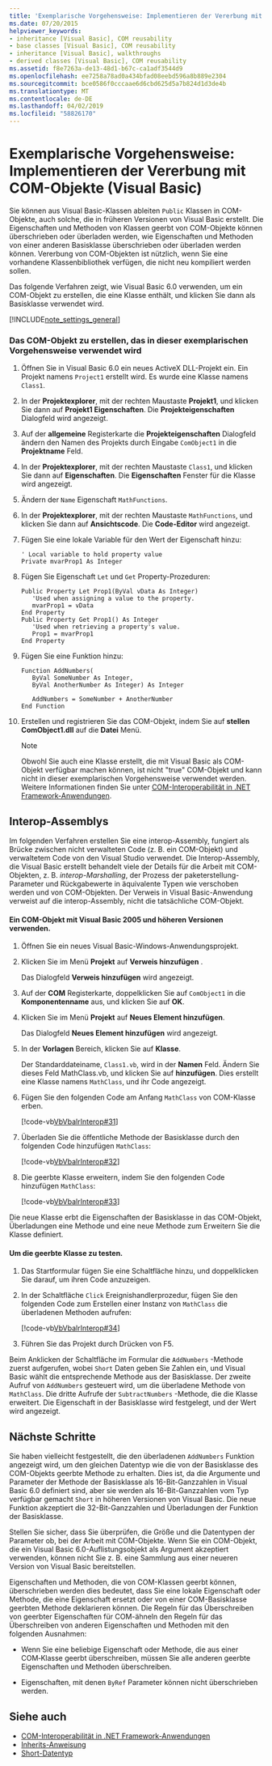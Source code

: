 ```yaml
---
title: 'Exemplarische Vorgehensweise: Implementieren der Vererbung mit COM-Objekte (Visual Basic)'
ms.date: 07/20/2015
helpviewer_keywords:
- inheritance [Visual Basic], COM reusability
- base classes [Visual Basic], COM reusability
- inheritance [Visual Basic], walkthroughs
- derived classes [Visual Basic], COM reusability
ms.assetid: f8e7263a-de13-48d1-b67c-ca1adf3544d9
ms.openlocfilehash: ee7258a78ad0a434bfad08eebd596a8b889e2304
ms.sourcegitcommit: bce0586f0cccaae6d6cbd625d5a7b824d1d3de4b
ms.translationtype: MT
ms.contentlocale: de-DE
ms.lasthandoff: 04/02/2019
ms.locfileid: "58826170"
---
```

# <a name="walkthrough-implementing-inheritance-with-com-objects-visual-basic"></a>Exemplarische Vorgehensweise: Implementieren der Vererbung mit COM-Objekte (Visual Basic)
Sie können aus Visual Basic-Klassen ableiten `Public` Klassen in COM-Objekte, auch solche, die in früheren Versionen von Visual Basic erstellt. Die Eigenschaften und Methoden von Klassen geerbt von COM-Objekte können überschrieben oder überladen werden, wie Eigenschaften und Methoden von einer anderen Basisklasse überschrieben oder überladen werden können. Vererbung von COM-Objekten ist nützlich, wenn Sie eine vorhandene Klassenbibliothek verfügen, die nicht neu kompiliert werden sollen.  
  
 Das folgende Verfahren zeigt, wie Visual Basic 6.0 verwenden, um ein COM-Objekt zu erstellen, die eine Klasse enthält, und klicken Sie dann als Basisklasse verwendet wird.  
  
[!INCLUDE[note_settings_general](~/includes/note-settings-general-md.md)]  
  
### <a name="to-build-the-com-object-that-is-used-in-this-walkthrough"></a>Das COM-Objekt zu erstellen, das in dieser exemplarischen Vorgehensweise verwendet wird  
  
1.  Öffnen Sie in Visual Basic 6.0 ein neues ActiveX DLL-Projekt ein. Ein Projekt namens `Project1` erstellt wird. Es wurde eine Klasse namens `Class1`.  
  
2.  In der **Projektexplorer**, mit der rechten Maustaste **Projekt1**, und klicken Sie dann auf **Projekt1 Eigenschaften**. Die **Projekteigenschaften** Dialogfeld wird angezeigt.  
  
3.  Auf der **allgemeine** Registerkarte die **Projekteigenschaften** Dialogfeld ändern den Namen des Projekts durch Eingabe `ComObject1` in die **Projektname** Feld.  
  
4.  In der **Projektexplorer**, mit der rechten Maustaste `Class1`, und klicken Sie dann auf **Eigenschaften**. Die **Eigenschaften** Fenster für die Klasse wird angezeigt.  
  
5.  Ändern der `Name` Eigenschaft `MathFunctions`.  
  
6.  In der **Projektexplorer**, mit der rechten Maustaste `MathFunctions`, und klicken Sie dann auf **Ansichtscode**. Die **Code-Editor** wird angezeigt.  
  
7.  Fügen Sie eine lokale Variable für den Wert der Eigenschaft hinzu:  
  
    ```  
    ' Local variable to hold property value  
    Private mvarProp1 As Integer  
    ```  
  
8.  Fügen Sie Eigenschaft `Let` und `Get` Property-Prozeduren:  
  
    ```  
    Public Property Let Prop1(ByVal vData As Integer)  
       'Used when assigning a value to the property.  
       mvarProp1 = vData  
    End Property  
    Public Property Get Prop1() As Integer  
       'Used when retrieving a property's value.  
       Prop1 = mvarProp1  
    End Property  
    ```  
  
9. Fügen Sie eine Funktion hinzu:  
  
    ```  
    Function AddNumbers(   
       ByVal SomeNumber As Integer,   
       ByVal AnotherNumber As Integer) As Integer  
  
       AddNumbers = SomeNumber + AnotherNumber  
    End Function  
    ```  
  
10. Erstellen und registrieren Sie das COM-Objekt, indem Sie auf **stellen ComObject1.dll** auf die **Datei** Menü.  
  
    > [!NOTE]
    >  Obwohl Sie auch eine Klasse erstellt, die mit Visual Basic als COM-Objekt verfügbar machen können, ist nicht "true" COM-Objekt und kann nicht in dieser exemplarischen Vorgehensweise verwendet werden. Weitere Informationen finden Sie unter [COM-Interoperabilität in .NET Framework-Anwendungen](../../../visual-basic/programming-guide/com-interop/com-interoperability-in-net-framework-applications.md).  
  
## <a name="interop-assemblies"></a>Interop-Assemblys  
 Im folgenden Verfahren erstellen Sie eine interop-Assembly, fungiert als Brücke zwischen nicht verwalteten Code (z. B. ein COM-Objekt) und verwaltetem Code von den Visual Studio verwendet. Die Interop-Assembly, die Visual Basic erstellt behandelt viele der Details für die Arbeit mit COM-Objekten, z. B. *interop-Marshalling*, der Prozess der paketerstellung-Parameter und Rückgabewerte in äquivalente Typen wie verschoben werden und von COM-Objekten. Der Verweis in Visual Basic-Anwendung verweist auf die interop-Assembly, nicht die tatsächliche COM-Objekt.  
  
#### <a name="to-use-a-com-object-with-visual-basic-2005-and-later-versions"></a>Ein COM-Objekt mit Visual Basic 2005 und höheren Versionen verwenden.  
  
1.  Öffnen Sie ein neues Visual Basic-Windows-Anwendungsprojekt.  
  
2.  Klicken Sie im Menü **Projekt** auf **Verweis hinzufügen** .  
  
     Das Dialogfeld **Verweis hinzufügen** wird angezeigt.  
  
3.  Auf der **COM** Registerkarte, doppelklicken Sie auf `ComObject1` in die **Komponentenname** aus, und klicken Sie auf **OK**.  
  
4.  Klicken Sie im Menü **Projekt** auf **Neues Element hinzufügen**.  
  
     Das Dialogfeld **Neues Element hinzufügen** wird angezeigt.  
  
5.  In der **Vorlagen** Bereich, klicken Sie auf **Klasse**.  
  
     Der Standarddateiname, `Class1.vb`, wird in der **Namen** Feld. Ändern Sie dieses Feld MathClass.vb, und klicken Sie auf **hinzufügen**. Dies erstellt eine Klasse namens `MathClass`, und ihr Code angezeigt.  
  
6.  Fügen Sie den folgenden Code am Anfang `MathClass` von COM-Klasse erben.  
  
     [!code-vb[VbVbalrInterop#31](~/samples/snippets/visualbasic/VS_Snippets_VBCSharp/VbVbalrInterop/VB/Class1.vb#31)]  
  
7.  Überladen Sie die öffentliche Methode der Basisklasse durch den folgenden Code hinzufügen `MathClass`:  
  
     [!code-vb[VbVbalrInterop#32](~/samples/snippets/visualbasic/VS_Snippets_VBCSharp/VbVbalrInterop/VB/Class1.vb#32)]  
  
8.  Die geerbte Klasse erweitern, indem Sie den folgenden Code hinzufügen `MathClass`:  
  
     [!code-vb[VbVbalrInterop#33](~/samples/snippets/visualbasic/VS_Snippets_VBCSharp/VbVbalrInterop/VB/Class1.vb#33)]  
  
 Die neue Klasse erbt die Eigenschaften der Basisklasse in das COM-Objekt, Überladungen eine Methode und eine neue Methode zum Erweitern Sie die Klasse definiert.  
  
#### <a name="to-test-the-inherited-class"></a>Um die geerbte Klasse zu testen.  
  
1.  Das Startformular fügen Sie eine Schaltfläche hinzu, und doppelklicken Sie darauf, um ihren Code anzuzeigen.  
  
2.  In der Schaltfläche `Click` Ereignishandlerprozedur, fügen Sie den folgenden Code zum Erstellen einer Instanz von `MathClass` die überladenen Methoden aufrufen:  
  
     [!code-vb[VbVbalrInterop#34](~/samples/snippets/visualbasic/VS_Snippets_VBCSharp/VbVbalrInterop/VB/Class1.vb#34)]  
  
3.  Führen Sie das Projekt durch Drücken von F5.  
  
 Beim Anklicken der Schaltfläche im Formular die `AddNumbers` -Methode zuerst aufgerufen, wobei `Short` Daten geben Sie Zahlen ein, und Visual Basic wählt die entsprechende Methode aus der Basisklasse. Der zweite Aufruf von `AddNumbers` gesteuert wird, um die überladene Methode von `MathClass`. Die dritte Aufrufe der `SubtractNumbers` -Methode, die die Klasse erweitert. Die Eigenschaft in der Basisklasse wird festgelegt, und der Wert wird angezeigt.  
  
## <a name="next-steps"></a>Nächste Schritte  
 Sie haben vielleicht festgestellt, die den überladenen `AddNumbers` Funktion angezeigt wird, um den gleichen Datentyp wie die von der Basisklasse des COM-Objekts geerbte Methode zu erhalten. Dies ist, da die Argumente und Parameter der Methode der Basisklasse als 16-Bit-Ganzzahlen in Visual Basic 6.0 definiert sind, aber sie werden als 16-Bit-Ganzzahlen vom Typ verfügbar gemacht `Short` in höheren Versionen von Visual Basic. Die neue Funktion akzeptiert die 32-Bit-Ganzzahlen und Überladungen der Funktion der Basisklasse.  
  
 Stellen Sie sicher, dass Sie überprüfen, die Größe und die Datentypen der Parameter ob, bei der Arbeit mit COM-Objekte. Wenn Sie ein COM-Objekt, die ein Visual Basic 6.0-Auflistungsobjekt als Argument akzeptiert verwenden, können nicht Sie z. B. eine Sammlung aus einer neueren Version von Visual Basic bereitstellen.  
  
 Eigenschaften und Methoden, die von COM-Klassen geerbt können, überschrieben werden dies bedeutet, dass Sie eine lokale Eigenschaft oder Methode, die eine Eigenschaft ersetzt oder von einer COM-Basisklasse geerbten Methode deklarieren können. Die Regeln für das Überschreiben von geerbter Eigenschaften für COM-ähneln den Regeln für das Überschreiben von anderen Eigenschaften und Methoden mit den folgenden Ausnahmen:  
  
-   Wenn Sie eine beliebige Eigenschaft oder Methode, die aus einer COM‑Klasse geerbt überschreiben, müssen Sie alle anderen geerbte Eigenschaften und Methoden überschreiben.  
  
-   Eigenschaften, mit denen `ByRef` Parameter können nicht überschrieben werden.  
  
## <a name="see-also"></a>Siehe auch

- [COM-Interoperabilität in .NET Framework-Anwendungen](../../../visual-basic/programming-guide/com-interop/com-interoperability-in-net-framework-applications.md)
- [Inherits-Anweisung](../../../visual-basic/language-reference/statements/inherits-statement.md)
- [Short-Datentyp](../../../visual-basic/language-reference/data-types/short-data-type.md)
